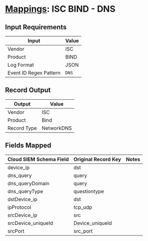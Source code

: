 # [Mappings](README.md): ISC BIND - DNS

## Input Requirements

|Input|Value|
|-----|-----|
|Vendor|ISC|
|Product|BIND|
|Log Format|JSON|
|Event ID Regex Pattern|`DNS`|

## Record Output

|Output|Value|
|------|-----|
|Vendor|ISC|
|Product|Bind|
|Record Type|NetworkDNS|

## Fields Mapped

|Cloud SIEM Schema Field|Original Record Key|Notes|
|-----------------------|-------------------|-----|
|device_ip|dst||
|dns_query|query||
|dns_queryDomain|query||
|dns_queryType|questiontype||
|dstDevice_ip|dst||
|ipProtocol|tcp_udp||
|srcDevice_ip|src||
|srcDevice_uniqueId|Device_uniqueId||
|srcPort|src_port||

